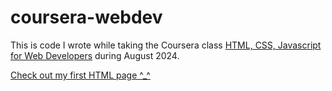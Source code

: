 # coursera-webdev
This is code I wrote while taking the Coursera class [HTML, CSS, Javascript for Web Developers](https://www.coursera.org/learn/html-css-javascript-for-web-developers/home/module/1) during August 2024.  

[Check out my first HTML page ^_^](site/doc-structure.html](https://ktychn.github.io/coursera-webdev/site/doc-structure.html))
